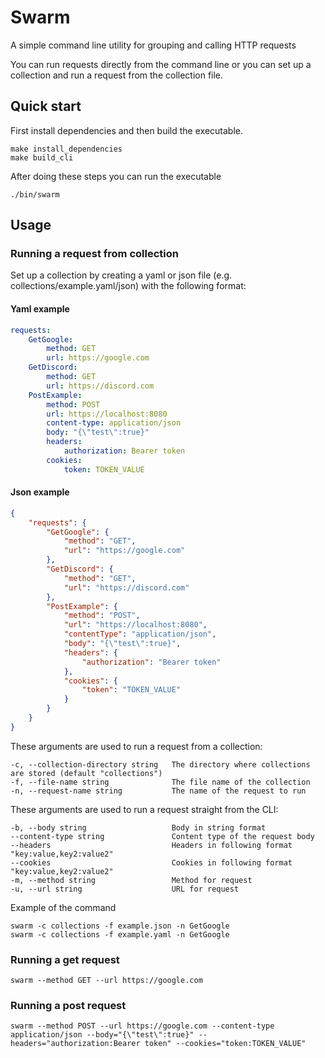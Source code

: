# Swarm
A simple command line utility for grouping and calling HTTP requests

You can run requests directly from the command line or you can set up a collection and run a request from the collection file.

## Quick start
First install dependencies and then build the executable.
```
make install_dependencies
make build_cli
```

After doing these steps you can run the executable
```
./bin/swarm
```

## Usage
### Running a request from collection
Set up a collection by creating a yaml or json file (e.g. collections/example.yaml/json) with the following format:

#### Yaml example
```yaml
requests:
    GetGoogle: 
        method: GET
        url: https://google.com
    GetDiscord: 
        method: GET
        url: https://discord.com
    PostExample: 
        method: POST
        url: https://localhost:8080
        content-type: application/json
        body: "{\"test\":true}"
        headers:
            authorization: Bearer token
        cookies:
            token: TOKEN_VALUE
```

#### Json example
```json
{
    "requests": {
        "GetGoogle": {
            "method": "GET",
            "url": "https://google.com"
        },
        "GetDiscord": {
            "method": "GET",
            "url": "https://discord.com"
        },
        "PostExample": {
            "method": "POST",
            "url": "https://localhost:8080",
            "contentType": "application/json",
            "body": "{\"test\":true}",
            "headers": {
                "authorization": "Bearer token"
            },
            "cookies": {
                "token": "TOKEN_VALUE"
            }
        }
    }
}
```

These arguments are used to run a request from a collection:
```
-c, --collection-directory string   The directory where collections are stored (default "collections")
-f, --file-name string              The file name of the collection
-n, --request-name string           The name of the request to run
```

These arguments are used to run a request straight from the CLI:
```
-b, --body string                   Body in string format
--content-type string               Content type of the request body
--headers                           Headers in following format "key:value,key2:value2"
--cookies                           Cookies in following format "key:value,key2:value2"
-m, --method string                 Method for request
-u, --url string                    URL for request
```

Example of the command
```
swarm -c collections -f example.json -n GetGoogle
swarm -c collections -f example.yaml -n GetGoogle
```

### Running a get request
```
swarm --method GET --url https://google.com
```
### Running a post request
```
swarm --method POST --url https://google.com --content-type application/json --body="{\"test\":true}" --headers="authorization:Bearer token" --cookies="token:TOKEN_VALUE"
```

